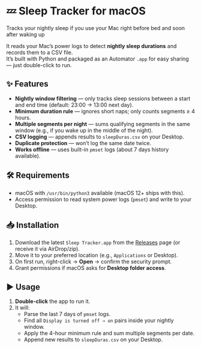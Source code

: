 # 💤 Sleep Tracker for macOS
Tracks your nightly sleep if you use your Mac right before bed and soon after waking up

It reads your Mac’s power logs to detect **nightly sleep durations** and records them to a CSV file.  
It’s built with Python and packaged as an Automator `.app` for easy sharing — just double-click to run.

## ✨ Features
- **Nightly window filtering** — only tracks sleep sessions between a start and end time (default: 23:00 → 13:00 next day).
- **Minimum duration rule** — ignores short naps; only counts segments ≥ 4 hours.
- **Multiple segments per night** — sums qualifying segments in the same window (e.g., if you wake up in the middle of the night).
- **CSV logging** — appends results to `sleepDuras.csv` on your Desktop.
- **Duplicate protection** — won’t log the same date twice.
- **Works offline** — uses built-in `pmset` logs (about 7 days history available).

## 🛠 Requirements
- macOS with `/usr/bin/python3` available (macOS 12+ ships with this).
- Access permission to read system power logs (`pmset`) and write to your Desktop.

## 📥 Installation
1. Download the latest `Sleep Tracker.app` from the [Releases](../../releases) page (or receive it via AirDrop/zip).
2. Move it to your preferred location (e.g., `Applications` or Desktop).
3. On first run, right-click → **Open** → confirm the security prompt.
4. Grant permissions if macOS asks for **Desktop folder access**.

## ▶️ Usage
1. **Double-click** the app to run it.
2. It will:
   - Parse the last 7 days of `pmset` logs.
   - Find all `Display is turned off → on` pairs inside your nightly window.
   - Apply the 4-hour minimum rule and sum multiple segments per date.
   - Append new results to `sleepDuras.csv` on your Desktop.
